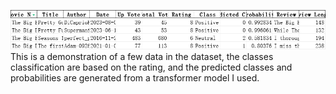 ![img.png](img.png)
This is a demonstration of a few data in the dataset, the classes classification are based on
the rating, and the predicted classes and probabilities are generated from a transformer model I used. 